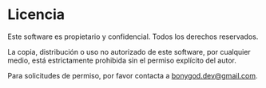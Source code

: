 # Licencia

Este software es propietario y confidencial. Todos los derechos reservados.

La copia, distribución o uso no autorizado de este software, por cualquier medio, está estrictamente prohibida sin el permiso explícito del autor.

Para solicitudes de permiso, por favor contacta a bonygod.dev@gmail.com.